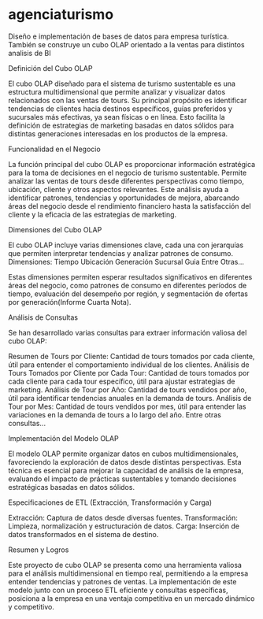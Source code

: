 # agenciaturismo
Diseño e implementación de bases de datos para empresa turística. También se construye un cubo OLAP orientado a la ventas para distintos analisis de BI

Definición del Cubo OLAP

El cubo OLAP diseñado para el sistema de turismo sustentable es una estructura multidimensional que permite analizar y visualizar datos relacionados con las ventas de tours. Su principal propósito es identificar tendencias de clientes hacia destinos específicos, guías preferidos y sucursales más efectivas, ya sean físicas o en línea. Esto facilita la definición de estrategias de marketing basadas en datos sólidos para distintas generaciones interesadas en los productos de la empresa​​.

Funcionalidad en el Negocio

La función principal del cubo OLAP es proporcionar información estratégica para la toma de decisiones en el negocio de turismo sustentable. Permite analizar las ventas de tours desde diferentes perspectivas como tiempo, ubicación, cliente y otros aspectos relevantes. Este análisis ayuda a identificar patrones, tendencias y oportunidades de mejora, abarcando áreas del negocio desde el rendimiento financiero hasta la satisfacción del cliente y la eficacia de las estrategias de marketing​​.

Dimensiones del Cubo OLAP

El cubo OLAP incluye varias dimensiones clave, cada una con jerarquías que permiten interpretar tendencias y analizar patrones de consumo.
Dimensiones:
  Tiempo
  Ubicación
  Generación
  Sucursal
  Guia
  Entre Otras...

Estas dimensiones permiten esperar resultados significativos en diferentes áreas del negocio, como patrones de consumo en diferentes períodos de tiempo, evaluación del desempeño por región, y segmentación de ofertas por generación​(Informe Cuarta Nota)​.

Análisis de Consultas

Se han desarrollado varias consultas para extraer información valiosa del cubo OLAP:

Resumen de Tours por Cliente: Cantidad de tours tomados por cada cliente, útil para entender el comportamiento individual de los clientes.
Análisis de Tours Tomados por Cliente por Cada Tour: Cantidad de tours tomados por cada cliente para cada tour específico, útil para ajustar estrategias de marketing​.
Análisis de Tour por Año: Cantidad de tours vendidos por año, útil para identificar tendencias anuales en la demanda de tours​​.
Análisis de Tour por Mes: Cantidad de tours vendidos por mes, útil para entender las variaciones en la demanda de tours a lo largo del año​.
Entre otras consultas...

Implementación del Modelo OLAP

El modelo OLAP permite organizar datos en cubos multidimensionales, favoreciendo la exploración de datos desde distintas perspectivas. Esta técnica es esencial para mejorar la capacidad de análisis de la empresa, evaluando el impacto de prácticas sustentables y tomando decisiones estratégicas basadas en datos sólidos​.

Especificaciones de ETL (Extracción, Transformación y Carga)

Extracción: Captura de datos desde diversas fuentes.
Transformación: Limpieza, normalización y estructuración de datos.
Carga: Inserción de datos transformados en el sistema de destino​.

Resumen y Logros

Este proyecto de cubo OLAP se presenta como una herramienta valiosa para el análisis multidimensional en tiempo real, permitiendo a la empresa entender tendencias y patrones de ventas. La implementación de este modelo junto con un proceso ETL eficiente y consultas específicas, posiciona a la empresa en una ventaja competitiva en un mercado dinámico y competitivo​.






